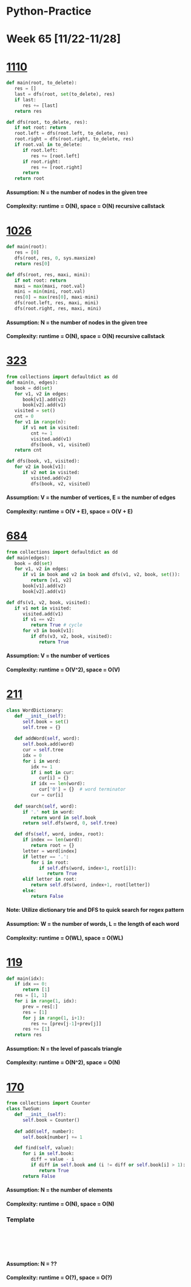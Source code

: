 # Python-Practice

# Week 65 [11/22-11/28]

# [1110](https://leetcode.com/problems/delete-nodes-and-return-forest/)
```python
def main(root, to_delete):
   res = []
   last = dfs(root, set(to_delete), res)
   if last:
      res += [last]
   return res

def dfs(root, to_delete, res):
   if not root: return
   root.left = dfs(root.left, to_delete, res)
   root.right = dfs(root.right, to_delete, res)
   if root.val in to_delete:
      if root.left:
         res += [root.left]
      if root.right:
         res += [root.right]
      return
   return root
```
#### Assumption: N = the number of nodes in the given tree
#### Complexity: runtime = O(N), space = O(N) recursive callstack

# [1026](https://leetcode.com/problems/maximum-difference-between-node-and-ancestor/)
```python
def main(root):
   res = [0]
   dfs(root, res, 0, sys.maxsize)
   return res[0]

def dfs(root, res, maxi, mini):
   if not root: return
   maxi = max(maxi, root.val)
   mini = min(mini, root.val)
   res[0] = max(res[0], maxi-mini)
   dfs(root.left, res, maxi, mini)
   dfs(root.right, res, maxi, mini)
```
#### Assumption: N = the number of nodes in the given tree
#### Complexity: runtime = O(N), space = O(N) recursive callstack

# [323](https://leetcode.com/problems/number-of-connected-components-in-an-undirected-graph/)
```python
from collections import defaultdict as dd
def main(n, edges):
   book = dd(set)
   for v1, v2 in edges:
      book[v1].add(v2)
      book[v2].add(v1)
   visited = set()
   cnt = 0
   for v1 in range(n):
      if v1 not in visited:
         cnt += 1
         visited.add(v1)
         dfs(book, v1, visited)
   return cnt

def dfs(book, v1, visited):
   for v2 in book[v1]:
      if v2 not in visited:
         visited.add(v2)
         dfs(book, v2, visited)
```
#### Assumption: V = the number of vertices, E = the number of edges
#### Complexity: runtime = O(V + E), space = O(V + E)

# [684](https://leetcode.com/problems/redundant-connection/)
```python
from collections import defaultdict as dd
def main(edges):
   book = dd(set)
   for v1, v2 in edges:
      if v1 in book and v2 in book and dfs(v1, v2, book, set()):
         return [v1, v2]
      book[v1].add(v2)
      book[v2].add(v1)

def dfs(v1, v2, book, visited):
   if v1 not in visited:
      visited.add(v1)
      if v1 == v2:
         return True # cycle
      for v3 in book[v1]:
         if dfs(v3, v2, book, visited):
            return True
```
#### Assumption: V = the number of vertices
#### Complexity: runtime = O(V^2), space = O(V)

# [211](https://leetcode.com/problems/design-add-and-search-words-data-structure/)
```python
class WordDictionary:
   def __init__(self):
      self.book = set()
      self.tree = {}
   
   def addWord(self, word):
      self.book.add(word)
      cur = self.tree
      idx = 0
      for i in word:
         idx += 1
         if i not in cur:
            cur[i] = {}
         if idx == len(word):
            cur['0'] = {}  # word terminator
         cur = cur[i]
   
   def search(self, word):
      if '.' not in word:
         return word in self.book
      return self.dfs(word, 0, self.tree)

   def dfs(self, word, index, root):
      if index == len(word):
         return root = {}
      letter = word[index]
      if letter == '.':
         for i in root:
            if self.dfs(word, index+1, root[i]):
               return True
      elif letter in root:
         return self.dfs(word, index+1, root[letter])
      else:
         return False
```
#### Note: Utilize dictionary trie and DFS to quick search for regex pattern
#### Assumption: W = the number of words, L = the length of each word
#### Complexity: runtime = O(WL), space = O(WL)

# [119](https://leetcode.com/problems/pascals-triangle-ii/)
```python
def main(idx):
   if idx == 0:
      return [1]
   res = [1, 1]
   for i in range(1, idx):
      prev = res[:]
      res = [1]
      for j in range(1, i+1):
         res += [prev[j-1]+prev[j]]
      res += [1]
   return res
```
#### Assumption: N = the level of pascals triangle
#### Complexity: runtime = O(N^2), space = O(N)

# [170](https://leetcode.com/problems/two-sum-iii-data-structure-design/)
```python
from collections import Counter
class TwoSum:
   def __init__(self):
      self.book = Counter()
   
   def add(self, number):
      self.book[number] += 1

   def find(self, value):
      for i in self.book:
         diff = value - i
         if diff in self.book and (i != diff or self.book[i] > 1):
            return True
      return False
```
#### Assumption: N = the number of elements
#### Complexity: runtime = O(N), space = O(N)



### Template
# []()
```sql
```

# []()
```python
```
#### Assumption: N = ??
#### Complexity: runtime = O(?), space = O(?)
